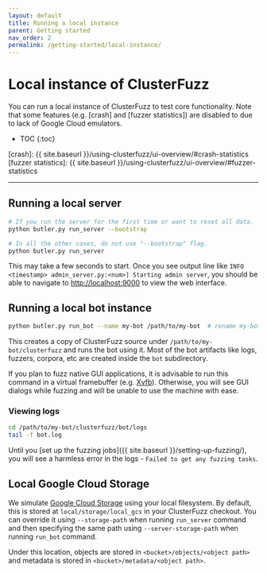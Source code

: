 ```yaml
---
layout: default
title: Running a local instance
parent: Getting started
nav_order: 2
permalink: /getting-started/local-instance/
---
```


# Local instance of ClusterFuzz
You can run a local instance of ClusterFuzz to test core functionality. Note
that some features (e.g. [crash] and [fuzzer statistics]) are disabled to due to
lack of Google Cloud emulators.

- TOC
{:toc}

[crash]: {{ site.baseurl }}/using-clusterfuzz/ui-overview/#crash-statistics
[fuzzer statistics]: {{ site.baseurl }}/using-clusterfuzz/ui-overview/#fuzzer-statistics

---

## Running a local server

```bash
# If you run the server for the first time or want to reset all data.
python butler.py run_server --bootstrap

# In all the other cases, do not use "--bootstrap" flag.
python butler.py run_server
```

This may take a few seconds to start. Once you see output line like
`INFO <timestamp> admin_server.py:<num>] Starting admin server`, you should be able to navigate to
[http://localhost:9000](http://localhost:9000) to view the web interface.

## Running a local bot instance

```bash
python butler.py run_bot --name my-bot /path/to/my-bot  # rename my-bot to anything
```

This creates a copy of ClusterFuzz source under `/path/to/my-bot/clusterfuzz`
and runs the bot using it. Most of the bot artifacts like logs, fuzzers,
corpora, etc are created inside the `bot` subdirectory.

If you plan to fuzz native GUI applications, it is advisable to run this command
in a virtual framebuffer (e.g. [Xvfb](https://en.wikipedia.org/wiki/Xvfb)).
Otherwise, you will see GUI dialogs while fuzzing and will be unable to use the
machine with ease.

### Viewing logs

```bash
cd /path/to/my-bot/clusterfuzz/bot/logs
tail -f bot.log
```

Until you [set up the fuzzing jobs]({{ site.baseurl }}/setting-up-fuzzing/),
you will see a harmless error in the logs - `Failed to get any fuzzing tasks`.

## Local Google Cloud Storage
We simulate [Google Cloud Storage] using your local filesystem. By default, this
is stored at `local/storage/local_gcs` in your ClusterFuzz checkout. You can
override it using `--storage-path` when running `run_server` command and then
specifying the same path using `--server-storage-path` when running `run_bot`
command.

Under this location, objects are stored in `<bucket>/objects/<object path>` and
metadata is stored in `<bucket>/metadata/<object path>`.

[Google Cloud Storage]: https://cloud.google.com/storage/
